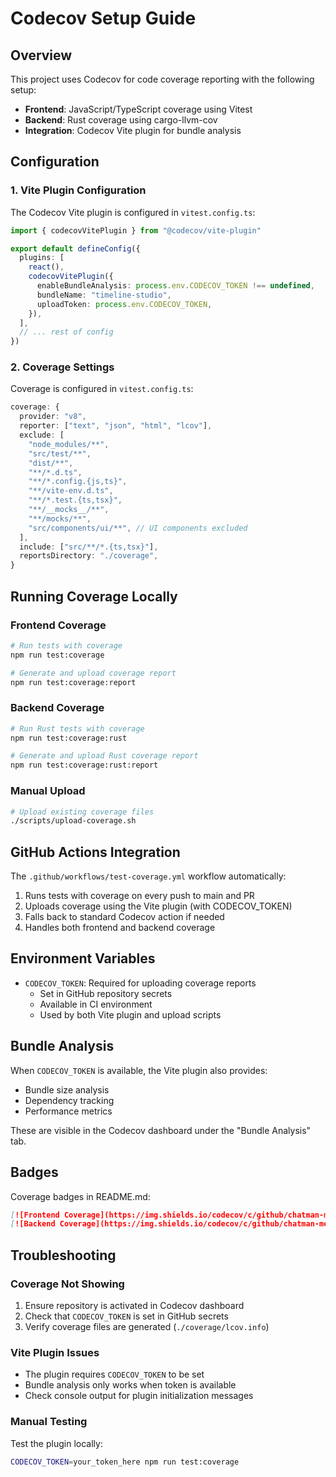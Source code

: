 # Codecov Setup Guide

## Overview

This project uses Codecov for code coverage reporting with the following setup:
- **Frontend**: JavaScript/TypeScript coverage using Vitest
- **Backend**: Rust coverage using cargo-llvm-cov
- **Integration**: Codecov Vite plugin for bundle analysis

## Configuration

### 1. Vite Plugin Configuration

The Codecov Vite plugin is configured in `vitest.config.ts`:

```typescript
import { codecovVitePlugin } from "@codecov/vite-plugin"

export default defineConfig({
  plugins: [
    react(),
    codecovVitePlugin({
      enableBundleAnalysis: process.env.CODECOV_TOKEN !== undefined,
      bundleName: "timeline-studio",
      uploadToken: process.env.CODECOV_TOKEN,
    }),
  ],
  // ... rest of config
})
```

### 2. Coverage Settings

Coverage is configured in `vitest.config.ts`:

```typescript
coverage: {
  provider: "v8",
  reporter: ["text", "json", "html", "lcov"],
  exclude: [
    "node_modules/**",
    "src/test/**",
    "dist/**",
    "**/*.d.ts",
    "**/*.config.{js,ts}",
    "**/vite-env.d.ts",
    "**/*.test.{ts,tsx}",
    "**/__mocks__/**",
    "**/mocks/**",
    "src/components/ui/**", // UI components excluded
  ],
  include: ["src/**/*.{ts,tsx}"],
  reportsDirectory: "./coverage",
}
```

## Running Coverage Locally

### Frontend Coverage
```bash
# Run tests with coverage
npm run test:coverage

# Generate and upload coverage report
npm run test:coverage:report
```

### Backend Coverage
```bash
# Run Rust tests with coverage
npm run test:coverage:rust

# Generate and upload Rust coverage report
npm run test:coverage:rust:report
```

### Manual Upload
```bash
# Upload existing coverage files
./scripts/upload-coverage.sh
```

## GitHub Actions Integration

The `.github/workflows/test-coverage.yml` workflow automatically:
1. Runs tests with coverage on every push to main and PR
2. Uploads coverage using the Vite plugin (with CODECOV_TOKEN)
3. Falls back to standard Codecov action if needed
4. Handles both frontend and backend coverage

## Environment Variables

- `CODECOV_TOKEN`: Required for uploading coverage reports
  - Set in GitHub repository secrets
  - Available in CI environment
  - Used by both Vite plugin and upload scripts

## Bundle Analysis

When `CODECOV_TOKEN` is available, the Vite plugin also provides:
- Bundle size analysis
- Dependency tracking
- Performance metrics

These are visible in the Codecov dashboard under the "Bundle Analysis" tab.

## Badges

Coverage badges in README.md:
```markdown
[![Frontend Coverage](https://img.shields.io/codecov/c/github/chatman-media/timeline-studio?flag=frontend&style=flat-square&label=frontend%20coverage)](https://codecov.io/gh/chatman-media/timeline-studio)
[![Backend Coverage](https://img.shields.io/codecov/c/github/chatman-media/timeline-studio?flag=backend&style=flat-square&label=backend%20coverage)](https://codecov.io/gh/chatman-media/timeline-studio)
```

## Troubleshooting

### Coverage Not Showing
1. Ensure repository is activated in Codecov dashboard
2. Check that `CODECOV_TOKEN` is set in GitHub secrets
3. Verify coverage files are generated (`./coverage/lcov.info`)

### Vite Plugin Issues
- The plugin requires `CODECOV_TOKEN` to be set
- Bundle analysis only works when token is available
- Check console output for plugin initialization messages

### Manual Testing
Test the plugin locally:
```bash
CODECOV_TOKEN=your_token_here npm run test:coverage
```